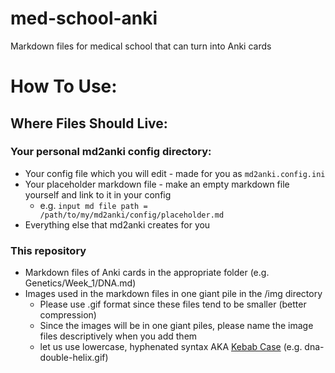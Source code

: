 # med-school-anki
Markdown files for medical school that can turn into Anki cards


# How To Use:

## Where Files Should Live:

### Your personal md2anki config directory:

- Your config file which you will edit - made for you as `md2anki.config.ini`
- Your placeholder markdown file - make an empty markdown file yourself and link to it in your config
    - e.g. `input md file path = /path/to/my/md2anki/config/placeholder.md`
- Everything else that md2anki creates for you

### This repository

- Markdown files of Anki cards in the appropriate folder (e.g. Genetics/Week_1/DNA.md)
- Images used in the markdown files in one giant pile in the /img directory
    - Please use .gif format since these files tend to be smaller (better compression)
    - Since the images will be in one giant piles, please name the image files descriptively when you add them
    - let us use lowercase, hyphenated syntax AKA [Kebab Case](https://www.freecodecamp.org/news/snake-case-vs-camel-case-vs-pascal-case-vs-kebab-case-whats-the-difference/) (e.g. dna-double-helix.gif)
